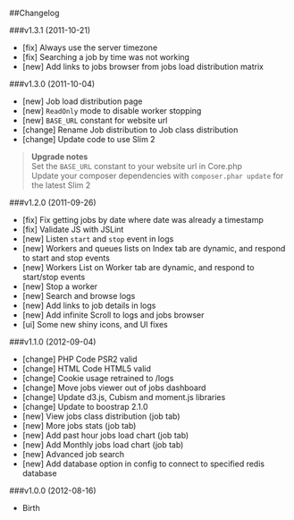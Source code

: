 ##Changelog

###v1.3.1 (2011-10-21)

* [fix] Always use the server timezone
* [fix] Searching a job by time was not working 
* [new] Add links to jobs browser from jobs load distribution matrix

###v1.3.0 (2011-10-04)

* [new] Job load distribution page
* [new] `ReadOnly` mode to disable worker stopping
* [new] `BASE_URL` constant for website url
* [change] Rename Job distribution to Job class distribution
* [change] Update code to use Slim 2

> **Upgrade notes**  
> Set the `BASE_URL` constant to your website url in Core.php  
> Update your composer dependencies with `composer.phar update` for the latest Slim 2


###v1.2.0 (2011-09-26)

* [fix] Fix getting jobs by date where date was already a timestamp
* [fix] Validate JS with JSLint
* [new] Listen `start` and `stop` event in logs
* [new] Workers and queues lists on Index tab are dynamic, and respond to start and stop events
* [new] Workers List on Worker tab are dynamic, and respond to start/stop events
* [new] Stop a worker
* [new] Search and browse logs
* [new] Add links to job details in logs
* [new] Add infinite Scroll to logs and jobs browser
* [ui] Some new shiny icons, and UI fixes

###v1.1.0 (2012-09-04)

* [change] PHP Code PSR2 valid
* [change] HTML Code HTML5 valid
* [change] Cookie usage retrained to /logs
* [change] Move jobs viewer out of jobs dashboard
* [change] Update d3.js, Cubism and moment.js libraries
* [change] Update to boostrap 2.1.0
* [new] View jobs class distribution (job tab)
* [new] More jobs stats (job tab)
* [new] Add past hour jobs load chart (job tab)
* [new] Add Monthly jobs load chart (job tab)
* [new] Advanced job search
* [new] Add database option in config to connect to specified redis database

###v1.0.0 (2012-08-16)

* Birth